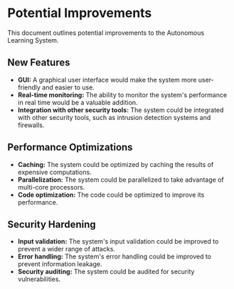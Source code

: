 # Potential Improvements

This document outlines potential improvements to the Autonomous Learning System.

## New Features

*   **GUI:** A graphical user interface would make the system more user-friendly and easier to use.
*   **Real-time monitoring:** The ability to monitor the system's performance in real time would be a valuable addition.
*   **Integration with other security tools:** The system could be integrated with other security tools, such as intrusion detection systems and firewalls.

## Performance Optimizations

*   **Caching:** The system could be optimized by caching the results of expensive computations.
*   **Parallelization:** The system could be parallelized to take advantage of multi-core processors.
*   **Code optimization:** The code could be optimized to improve its performance.

## Security Hardening

*   **Input validation:** The system's input validation could be improved to prevent a wider range of attacks.
*   **Error handling:** The system's error handling could be improved to prevent information leakage.
*   **Security auditing:** The system could be audited for security vulnerabilities.
